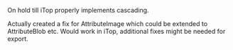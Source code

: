 On hold till iTop properly implements cascading. 

Actually created a fix for AttributeImage which could be extended to AttributeBlob etc.
Would work in iTop, additional fixes might be needed for export.



